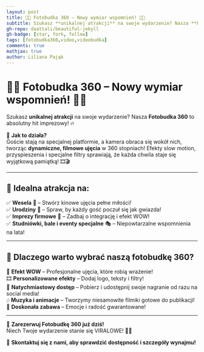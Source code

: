 ```yaml
---
layout: post
title: 🎥📸 Fotobudka 360 – Nowy wymiar wspomnień! 🚀✨ 
subtitle: Szukasz **unikalnej atrakcji** na swoje wydarzenie? Nasza **Fotobudka 360** to absolutny hit imprezowy! 🔥
gh-repo: daattali/beautiful-jekyll
gh-badge: [star, fork, follow]
tags: [fotobudka360,video,videobudka]
comments: true
mathjax: true
author: Liliana Pająk
---
```


# 🎥📸 Fotobudka 360 – Nowy wymiar wspomnień! 🚀✨  

Szukasz **unikalnej atrakcji** na swoje wydarzenie? Nasza **Fotobudka 360** to absolutny hit imprezowy! 🔥  

🌟 **Jak to działa?**  
Goście stają na specjalnej platformie, a kamera obraca się wokół nich, tworząc **dynamiczne, filmowe ujęcia** w 360 stopniach! Efekty slow motion, przyspieszenia i specjalne filtry sprawiają, że każda chwila staje się wyjątkową pamiątką! 🎞️🎬  

---

## 🎊 Idealna atrakcja na:  
✅ **Wesela** 💍 – Stwórz kinowe ujęcia pełne miłości!  
✅ **Urodziny** 🎂 – Spraw, by każdy gość poczuł się jak gwiazda!  
✅ **Imprezy firmowe** 🏢 – Zadbaj o integrację i efekt WOW!  
✅ **Studniówki, bale i eventy specjalne** 🎭 – Niepowtarzalne wspomnienia na lata!  

---

## 🎥 Dlaczego warto wybrać naszą fotobudkę 360?  
🚀 **Efekt WOW** – Profesjonalne ujęcia, które robią wrażenie!  
🎞️ **Personalizowane efekty** – Dodaj logo, teksty i filtry!  
📲 **Natychmiastowy dostęp** – Pobierz i udostępnij swoje nagranie od razu na social media!  
🎶 **Muzyka i animacje** – Tworzymy niesamowite filmiki gotowe do publikacji!  
🎉 **Doskonała zabawa** – Emocje i radość gwarantowane!  

---

📅 **Zarezerwuj Fotobudkę 360 już dziś!**  
Niech Twoje wydarzenie stanie się VIRALOWE! 🚀🎥  

📩 **Skontaktuj się z nami, aby sprawdzić dostępność i szczegóły wynajmu!** 